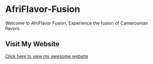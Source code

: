 # AfriFlavor-Fusion
Welcome to AfriFlavor Fusion, Experience the fusion of Cameroonian flavors.
## Visit My Website
[Click here to view my awesome website](https://LeslieSasha.github.io/AfriFlavor_Fusion)
